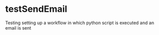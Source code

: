 # testSendEmail
Testing setting up a workflow in which python script is executed and an email is sent
